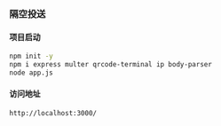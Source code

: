 ### 隔空投送

#### 项目启动
```bash
npm init -y
npm i express multer qrcode-terminal ip body-parser
node app.js
```

#### 访问地址
```bash
http://localhost:3000/
```
